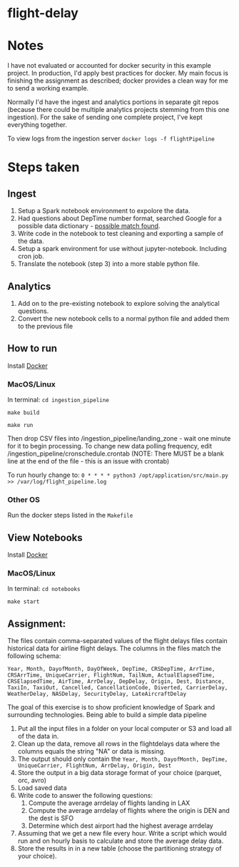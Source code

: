 # flight-delay

# Notes
I have not evaluated or accounted for docker security in this example project. In production, I'd apply best practices for docker. My main focus is finishing the assignment as described; docker provides a clean way for me to send a working example.

Normally I'd have the ingest and analytics portions in separate git repos (because there could be multiple analytics projects stemming from this one ingestion). For the sake of sending one complete project, I've kept everything together.

To view logs from the ingestion server
`docker logs -f flightPipeline`

# Steps taken
## Ingest
1. Setup a Spark notebook environment to expolore the data.
2. Had questions about DepTime number format, searched Google for a possible data dictionary - [possible match found](http://rstudio-pubs-static.s3.amazonaws.com/341619_c719159831844c9a83ea54c5ec992c7a.html).
3. Write code in the notebook to test cleaning and exporting a sample of the data.
4. Setup a spark environment for use without jupyter-notebook. Including cron job.
5. Translate the notebook (step 3) into a more stable python file.

## Analytics
1. Add on to the pre-existing notebook to explore solving the analytical questions.
2. Convert the new notebook cells to a normal python file and added them to the previous file

## How to run

Install [Docker](https://docs.docker.com/get-docker/)

### MacOS/Linux
In terminal:
`cd ingestion_pipeline`

`make build`

`make run`

Then drop CSV files into /ingestion_pipeline/landing_zone - wait one minute for it to begin processing.
To change new data polling frequency, edit /ingestion_pipeline/cronschedule.crontab   (NOTE: There MUST be a blank line at the end of the file - this is an issue with crontab)

To run hourly change to:
`0 * * * * python3 /opt/application/src/main.py >> /var/log/flight_pipeline.log`


### Other OS
Run the docker steps listed in the `Makefile`

## View Notebooks

Install [Docker](https://docs.docker.com/get-docker/)

### MacOS/Linux
In terminal:
`cd notebooks`

`make start`

## Assignment:
The files contain comma-separated values of the flight delays files contain historical data for airline flight delays. The columns in the files match the following schema:

`Year, Month, DayofMonth, DayOfWeek, DepTime, CRSDepTime, ArrTime, CRSArrTime, UniqueCarrier, FlightNum, TailNum, ActualElapsedTime, CRSElapsedTime, AirTime, ArrDelay, DepDelay, Origin, Dest, Distance, TaxiIn, TaxiOut, Cancelled, CancellationCode, Diverted, CarrierDelay, WeatherDelay, NASDelay, SecurityDelay, LateAircraftDelay`

The goal of this exercise is to show proficient knowledge of Spark and surrounding technologies. Being able to build a simple data pipeline

1. Put all the input files in a folder on your local computer or S3 and load all of the data in.
2. Clean up the data, remove all rows in the flightdelays data where the columns equals the string "NA" or data is missing.
3. The output should only contain the `Year, Month, DayofMonth, DepTime, UniqueCarrier, FlightNum, ArrDelay, Origin, Dest`
4. Store the output in a big data storage format of your choice (parquet, orc, avro)
5. Load saved data
6. Write code to answer the following questions:
    1. Compute the average arrdelay of flights landing in LAX
    2. Compute the average arrdelay of flights where the origin is DEN and the dest is SFO
    3. Determine which dest airport had the highest average arrdelay
7. Assuming that we get a new file every hour. Write a script which would run and on hourly basis to calculate and store the average delay data.
8. Store the results in in a new table (choose the partitioning strategy of your choice).
